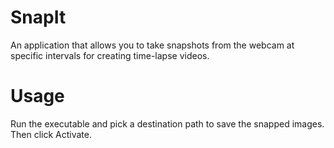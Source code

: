 SnapIt
======

An application that allows you to take snapshots from the webcam
at specific intervals for creating time-lapse videos.

Usage
=====

Run the executable and pick a destination path to save the snapped images.
Then click Activate.

